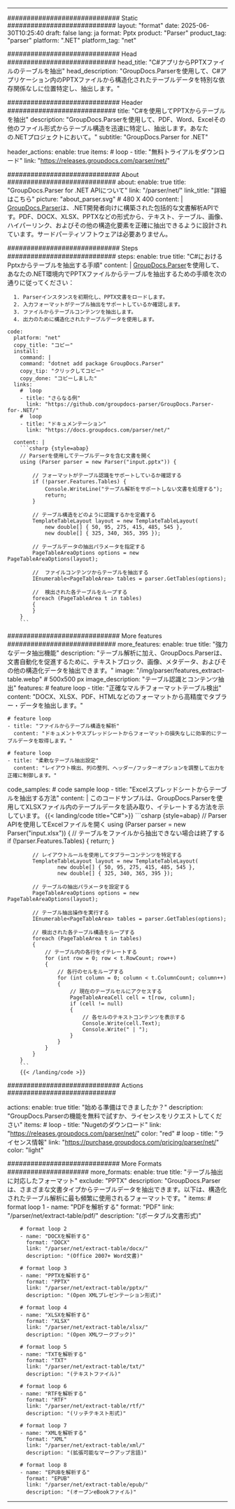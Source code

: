 


---
############################# Static ############################
layout: "format"
date:  2025-06-30T10:25:40
draft: false
lang: ja
format: Pptx
product: "Parser"
product_tag: "parser"
platform: ".NET"
platform_tag: "net"

############################# Head ############################
head_title: "C#アプリからPPTXファイルのテーブルを抽出"
head_description: "GroupDocs.Parserを使用して、C#アプリケーション内のPPTXファイルから構造化されたテーブルデータを特別な依存関係なしに位置特定し、抽出します。"

############################# Header ############################
title: "C#を使用してPPTXからテーブルを抽出" 
description: "GroupDocs.Parserを使用して、PDF、Word、Excelその他のファイル形式からテーブル構造を迅速に特定し、抽出します。あなたの.NETプロジェクトにおいて。"
subtitle: "GroupDocs.Parser for .NET" 

header_actions:
  enable: true
  items:
    #  loop
    - title: "無料トライアルをダウンロード"
      link: "https://releases.groupdocs.com/parser/net/"
      
############################# About ############################
about:
    enable: true
    title: "GroupDocs.Parser for .NET APIについて"
    link: "/parser/net/"
    link_title: "詳細はこちら"
    picture: "about_parser.svg" # 480 X 400
    content: |
       [GroupDocs.Parser](/parser/net/)は、.NET開発者向けに構築された包括的な文書解析APIです。PDF、DOCX、XLSX、PPTXなどの形式から、テキスト、テーブル、画像、ハイパーリンク、およびその他の構造化要素を正確に抽出できるように設計されています。サードパーティソフトウェアは必要ありません。

############################# Steps ############################
steps:
    enable: true
    title: "C#におけるPptxからテーブルを抽出する手順"
    content: |
      [GroupDocs.Parser](/parser/net/)を使用して、あなたの.NET環境内でPPTXファイルからテーブルを抽出するための手順を次の通りに従ってください：
      
      1. Parserインスタンスを初期化し、PPTX文書をロードします。
      2. 入力フォーマットがテーブル抽出をサポートしているか確認します。
      3. ファイルからテーブルコンテンツを抽出します。
      4. 出力のために構造化されたテーブルデータを使用します。
   
    code:
      platform: "net"
      copy_title: "コピー"
      install:
        command: |
        command: "dotnet add package GroupDocs.Parser"
        copy_tip: "クリックしてコピー"
        copy_done: "コピーしました"
      links:
        #  loop
        - title: "さらなる例"
          link: "https://github.com/groupdocs-parser/GroupDocs.Parser-for-.NET/"
        #  loop
        - title: "ドキュメンテーション"
          link: "https://docs.groupdocs.com/parser/net/"
          
      content: |
        ```csharp {style=abap}
        // Parserを使用してテーブルデータを含む文書を開く
        using (Parser parser = new Parser("input.pptx")) {

            // フォーマットがテーブル認識をサポートしているか確認する
            if (!parser.Features.Tables) {
                Console.WriteLine("テーブル解析をサポートしない文書を処理する");
                return;
            }

            // テーブル構造をどのように認識するかを定義する
            TemplateTableLayout layout = new TemplateTableLayout(
                new double[] { 50, 95, 275, 415, 485, 545 },
                new double[] { 325, 340, 365, 395 });

            // テーブルデータの抽出パラメータを指定する
            PageTableAreaOptions options = new PageTableAreaOptions(layout);

            //  ファイルコンテンツからテーブルを抽出する
            IEnumerable<PageTableArea> tables = parser.GetTables(options);

            //  検出された各テーブルをループする
            foreach (PageTableArea t in tables)
            {
            }
        }
        ```  

############################# More features ############################
more_features:
  enable: true
  title: "強力なデータ抽出機能"
  description: "テーブル解析に加え、GroupDocs.Parserは、文書自動化を促進するために、テキストブロック、画像、メタデータ、およびその他の構造化データを抽出できます。"
  image: "/img/parser/features_extract-table.webp" # 500x500 px
  image_description: "テーブル認識とコンテンツ抽出"
  features:
    # feature loop
    - title: "正確なマルチフォーマットテーブル検出"
      content: "DOCX、XLSX、PDF、HTMLなどのフォーマットから高精度でタブラー・データを抽出します。"

    # feature loop
    - title: "ファイルからテーブル構造を解析"
      content: "ドキュメントやスプレッドシートからフォーマットの損失なしに効率的にテーブルデータを取得します。"

    # feature loop
    - title: "柔軟なテーブル抽出設定"
      content: "レイアウト検出、列の整列、ヘッダー/フッターオプションを調整して出力を正確に制御します。"
      
  code_samples:
    # code sample loop
    - title: "Excelスプレッドシートからテーブルを抽出する方法"
      content: |
        このコードサンプルは、GroupDocs.Parserを使用してXLSXファイル内のテーブルデータを読み取り、イテレートする方法を示しています。
        {{< landing/code title="C#">}}
        ```csharp {style=abap}
        //  Parser APIを使用してExcelファイルを開く
        using (Parser parser = new Parser("input.xlsx"))
        {
            // テーブルをファイルから抽出できない場合は終了する
            if (!parser.Features.Tables)
            {
                return;
            }

            // レイアウトルールを使用してタブラーコンテンツを特定する
            TemplateTableLayout layout = new TemplateTableLayout(
                    new double[] { 50, 95, 275, 415, 485, 545 },
                    new double[] { 325, 340, 365, 395 });

            // テーブルの抽出パラメータを設定する
            PageTableAreaOptions options = new PageTableAreaOptions(layout);

            // テーブル抽出操作を実行する
            IEnumerable<PageTableArea> tables = parser.GetTables(options);

            // 検出された各テーブル構造をループする
            foreach (PageTableArea t in tables)
            {
                // テーブル内の各行をイテレートする
                for (int row = 0; row < t.RowCount; row++)
                {
                    // 各行のセルをループする
                    for (int column = 0; column < t.ColumnCount; column++)
                    {
                        // 現在のテーブルセルにアクセスする
                        PageTableAreaCell cell = t[row, column];
                        if (cell != null)
                        {
                            // 各セルのテキストコンテンツを表示する
                            Console.Write(cell.Text);
                            Console.Write(" | ");
                        }
                    }
                }
            }
        }
        ```
        {{< /landing/code >}}


############################# Actions ############################

actions:
  enable: true
  title: "始める準備はできましたか？"
  description: "GroupDocs.Parserの機能を無料で試すか、ライセンスをリクエストしてください"
  items:
    #  loop
    - title: "Nugetのダウンロード"
      link: "https://releases.groupdocs.com/parser/net/"
      color: "red"
        #  loop
    - title: "ライセンス情報"
      link: "https://purchase.groupdocs.com/pricing/parser/net/"
      color: "light"


############################# More Formats #####################
more_formats:
    enable: true
    title: "テーブル抽出に対応したフォーマット"
    exclude: "PPTX"
    description: "GroupDocs.Parserは、さまざまな文書タイプからテーブルデータを抽出できます。以下は、構造化されたテーブル解析に最も頻繁に使用されるフォーマットです。"
    items: 
        # format loop 1
        - name: "PDFを解析する"
          format: "PDF"
          link: "/parser/net/extract-table/pdf/"
          description: "(ポータブル文書形式)"
          
        # format loop 2
        - name: "DOCXを解析する"
          format: "DOCX"
          link: "/parser/net/extract-table/docx/"
          description: "(Office 2007+ Word文書)"
          
        # format loop 3
        - name: "PPTXを解析する"
          format: "PPTX"
          link: "/parser/net/extract-table/pptx/"
          description: "(Open XMLプレゼンテーション形式)"
          
        # format loop 4
        - name: "XLSXを解析する"
          format: "XLSX"
          link: "/parser/net/extract-table/xlsx/"
          description: "(Open XMLワークブック)"
          
        # format loop 5
        - name: "TXTを解析する"
          format: "TXT"
          link: "/parser/net/extract-table/txt/"
          description: "(テキストファイル)"
          
        # format loop 6
        - name: "RTFを解析する"
          format: "RTF"
          link: "/parser/net/extract-table/rtf/"
          description: "(リッチテキスト形式)"
          
        # format loop 7
        - name: "XMLを解析する"
          format: "XML"
          link: "/parser/net/extract-table/xml/"
          description: "(拡張可能なマークアップ言語)"
          
        # format loop 8
        - name: "EPUBを解析する"
          format: "EPUB"
          link: "/parser/net/extract-table/epub/"
          description: "(オープンeBookファイル)"
         
          

---